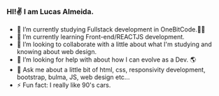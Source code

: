 ### HI!✌ I am Lucas Almeida.

- 🔭 I’m currently studying Fullstack development in OneBitCode.🤘🔥
- 🌱 I’m currently learning Front-end/REACTJS development.
- 👯 I’m looking to collaborate with a little about what I'm studying and knowing about web design.
- 🤔 I’m looking for help with about how I can evolve as a Dev. 🌎
- 💬 Ask me about a little bit of html, css, responsivity development, bootstrap, bulma, JS, web design etc... 
- ⚡ Fun fact: I really like 90's cars.
